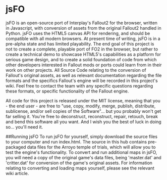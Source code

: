 # jsFO
jsFO is an open-source port of Interplay's Fallout2 for the browser, written in Javascript, with conversion of assets from the original Fallout2 handled in Python.
jsFO uses the HTML5 canvas API for rendering, and should be compatible with all modern browsers.
At present time of writing, jsFO is in a pre-alpha state and has limited playability. 
The end goal of this project is not to create a complete, playable port of FO2 in the browser, but rather to create a technical demo to showcase HTML5's capabilities as a platform for serious game design, and to create a solid foundation of code from which other developers interested in Fallout mods or ports could learn from in their work on other projects. 
All Source Code relating to the conversion of Fallout's original assets, as well as relevant documentation regarding the file formats and the specifics Fallout's engine will be recorded in this project's wiki. Feel free to contact the team with any specific questions regarding these formats, or specific functionality of the Fallout engine. 

All code for this project is released under the MIT license, meaning that you - the end user - are free to "use, copy, modify, merge, publish, distribute, sublicense, and/or sell copies of the Software"... but you probably won't get far selling it. You're free to deconstruct, reconstruct, repair, retouch, break and bend this software all you want. And I wish you the best of luck in doing so... you'll need it.

##Running jsFO
To run jsFO for yourself, simply download the source files to your computer and run index.html.
The source in this hub contains pre-packaged data files for the Arroyo temple of trials, which will allow you to test the engine's functionality. To convert and run additional maps in jsFO, you will need a copy of the original game's data files, being 'master.dat' and 'critter.dat' for conversion of the game's original assets.
For information relating to converting and loading maps yourself, please see the relevant wiki article.
